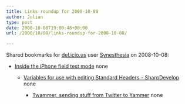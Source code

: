 ```yaml
---
title: Links roundup for 2008-10-08
author: Julian
type: post
date: 2008-10-08T19:00:48+00:00
url: /2008/10/08/links-roundup-for-2008-10-08/

---
```

Shared bookmarks for [del.icio.us][1] user [Synesthesia][2] on 2008-10-08:

  * [Inside the iPhone field test mode][3] 
    none</li> 
    
      * [Variables for use with editing Standard Headers &#8211; SharpDevelop][4] 
        none</li> 
        
          * [Twammer, sending stuff from Twitter to Yammer][5] 
            none</li> </ul>

 [1]: http://del.icio.us/
 [2]: http://del.icio.us/synesthesia
 [3]: http://www.wirelessinfo.com/content/inside-the-iphone-field-test-mode.htm
 [4]: http://community.sharpdevelop.net/forums/p/1569/18197.aspx
 [5]: http://whomwah.com/2008/09/28/twammer-sending-stuff-from-twitter-to-yammer